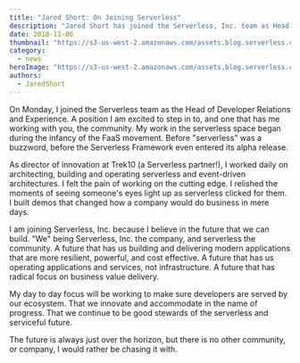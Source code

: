 ```yaml
---
title: "Jared Short: On Joining Serverless"
description: "Jared Short has joined the Serverless, Inc. team as Head of Developer Relations and Experience."
date: 2018-11-06
thumbnail: "https://s3-us-west-2.amazonaws.com/assets.blog.serverless.com/no-server-november-thumb.png"
category:
  - news
heroImage: "https://s3-us-west-2.amazonaws.com/assets.blog.serverless.com/serverless-no-server-november.png"
authors:
  - JaredShort
---
```


On Monday, I joined the Serverless team as the Head of Developer Relations and Experience. A position I am excited to step in to, and one that has me working with you, the community. My work in the serverless space began during the infancy of the FaaS movement. Before "serverless" was a buzzword, before the Serverless Framework even entered its alpha release.

As director of innovation at Trek10 (a Serverless partner!), I worked daily on architecting, building and operating serverless and event-driven architectures. I felt the pain of working on the cutting edge. I relished the moments of seeing someone's eyes light up as serverless clicked for them. I built demos that changed how a company would do business in mere days.

I am joining Serverless, Inc. because I believe in the future that we can build. "We" being Serverless, Inc. the company, and serverless the community. A future that has us building and delivering modern applications that are more resilient, powerful, and cost effective. A future that has us operating applications and services, not infrastructure. A future that has radical focus on business value delivery.

My day to day focus will be working to make sure developers are served by our ecosystem. That we innovate and accommodate in the name of progress. That we continue to be good stewards of the serverless and serviceful future.

The future is always just over the horizon, but there is no other community, or company, I would rather be chasing it with.
